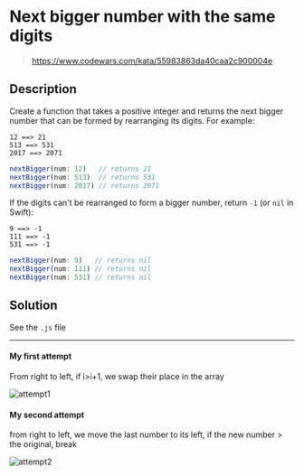 # Next bigger number with the same digits

> https://www.codewars.com/kata/55983863da40caa2c900004e

## Description

Create a function that takes a positive integer and returns the next bigger number that can be formed by rearranging its digits. For example:

```
12 ==> 21
513 ==> 531
2017 ==> 2071
```

```javascript
nextBigger(num: 12)   // returns 21
nextBigger(num: 513)  // returns 531
nextBigger(num: 2017) // returns 2071
```

If the digits can't be rearranged to form a bigger number, return `-1` (or `nil` in Swift):

```
9 ==> -1
111 ==> -1
531 ==> -1
```

```javascript
nextBigger(num: 9)   // returns nil
nextBigger(num: 111) // returns nil
nextBigger(num: 531) // returns nil
```

## Solution

See the `.js` file

---

#### My first attempt

From right to left, if i>i+1, we swap their place in the array

![attempt1](https://img001.prntscr.com/file/img001/CLyY5mIcTrSnRY3ee7FcTg.jpeg)

#### My second attempt

from right to left, we move the last number to its left, if the new number > the original, break

![attempt2](https://img001.prntscr.com/file/img001/lkoXWJGtSlys0J5ohIJNnQ.jpeg)
